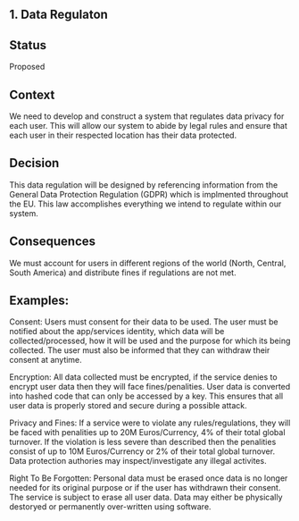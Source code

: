 ## 1. Data Regulaton


## Status

Proposed

## Context

We need to develop and construct a system that regulates data privacy for each user. This will allow our system to abide by legal rules and ensure that each user in their respected location has their data protected.  

## Decision

This data regulation will be designed by referencing information from the General Data Protection Regulation (GDPR) which is implmented throughout the EU. This law accomplishes everything we intend to regulate within our system. 

## Consequences

We must account for users in different regions of the world (North, Central, South America) and distribute fines if regulations are not met. 

## Examples:
Consent: Users must consent for their data to be used. The user must be notified about the app/services identity, which data will be collected/processed, how it will be used and the purpose for which its being collected. The user must also be informed that they can withdraw their consent at anytime. 

Encryption: All data collected must be encrypted, if the service denies to encrypt user data then they will face fines/penalities. User data is converted into hashed code that can only be accessed by a key. This ensures that all user data is properly stored and secure during a possible attack. 

Privacy and Fines: If a service were to violate any rules/regulations, they will be faced with penalities up to 20M Euros/Currency, 4% of their total global turnover. If the violation is less severe than described then the penalities consist of up to 10M Euros/Currency or 2% of their total global turnover. Data protection authories may inspect/investigate any illegal activites. 

Right To Be Forgotten: Personal data must be erased once data is no longer needed for its original purpose or if the user has withdrawn their consent. The service is subject to erase all user data. Data may either be physically destoryed or permanently over-written using software. 


